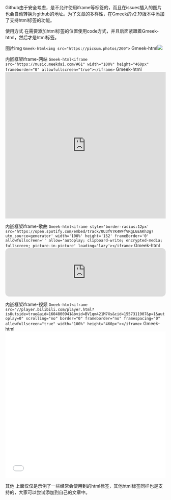 Github由于安全考虑，是不允许使用iframe等标签的，而且在issues插入的图片也会自动转换为github的地址。为了文章的多样性，在Gmeek的v2.19版本中添加了支持html标签的功能。

使用方式
在需要添加html标签的位置使用code方式，并且后面紧跟着Gmeek-html，然后才是html标签。

图片img
`Gmeek-html<img src="https://picsum.photos/200">`
Gmeek-html<img src="https://picsum.photos/200">

内嵌框架iframe-网站
`Gmeek-html<iframe src="https://music.meekdai.com/#61" width="100%" height="460px" frameborder="0" allowfullscreen="true"></iframe>`
Gmeek-html<iframe src="https://music.meekdai.com/" width="100%" height="460px" frameborder="0" allowfullscreen="true"></iframe>

内嵌框架iframe-歌曲
`Gmeek-html<iframe style='border-radius:12px' src='https://open.spotify.com/embed/track/0U3fV7K4WFfVRgLGEAKh3g?utm_source=generator' width='100%' height='152' frameBorder='0' allowfullscreen='' allow='autoplay; clipboard-write; encrypted-media; fullscreen; picture-in-picture' loading='lazy'></iframe>`
Gmeek-html<iframe style='border-radius:12px' src='https://open.spotify.com/embed/track/0U3fV7K4WFfVRgLGEAKh3g?utm_source=generator' width='100%' height='152' frameBorder='0' allowfullscreen='' allow='autoplay; clipboard-write; encrypted-media; fullscreen; picture-in-picture' loading='lazy'></iframe>

内嵌框架iframe-视频
`Gmeek-html<iframe src="//player.bilibili.com/player.html?isOutside=true&aid=1604800941&bvid=BV1qm421M7Xs&cid=1557311907&p=1&autoplay=0" scrolling="no" border="0" frameborder="no" framespacing="0" allowfullscreen="true" width="100%" height="460px"></iframe>`
Gmeek-html<iframe src="//player.bilibili.com/player.html?isOutside=true&aid=1604800941&bvid=BV1qm421M7Xs&cid=1557311907&p=1&autoplay=0" scrolling="no" border="0" frameborder="no" framespacing="0" allowfullscreen="true" width="100%" height="460px"></iframe>

其他
上面仅仅是示例了一些经常会使用到的html标签，其他html标签同样也是支持的，大家可以尝试添加到自己的文章中。